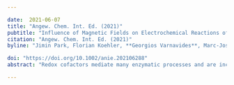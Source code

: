 ```yaml
---

date:  2021-06-07
title: "Angew. Chem. Int. Ed. (2021)"
pubtitle: "Influence of Magnetic Fields on Electrochemical Reactions of Redox Cofactor Solutions"
citation: "Angew. Chem. Int. Ed. (2021)"
byline: "Jimin Park, Florian Koehler, **Georgios Varnavides**, Marc-Joseph Antonini, Polina Anikeeva"

doi: "https://doi.org/10.1002/anie.202106288"
abstract: "Redox cofactors mediate many enzymatic processes and are increasingly employed in biomedical and energy applications. Exploring the influence of external magnetic fields on redox cofactor chemistry can enhance our understanding of magnetic-field-sensitive biological processes and allow the application of magnetic fields to modulate redox reactions involving cofactors. Through a combination of experiments and modeling, we investigate the influence of magnetic fields on electrochemical reactions in redox cofactor solutions. By employing flavin mononucleotide (FMN) cofactor as a model system, we characterize magnetically induced changes in Faradaic currents. We find that radical pair intermediates have negligible influence on current increases in FMN solution upon application of a magnetic field. The dominant mechanism underlying the observed current increases is the magneto-hydrodynamic effect. We extend our analyses to other diffusion-limited electrochemical reactions of redox cofactor solutions and arrive at similar conclusions, highlighting the opportunity to use this framework in redox cofactor chemistry."

---
```


